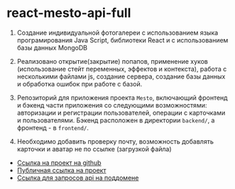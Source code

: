 # react-mesto-api-full

1. Создание индивидуальной фотогалереи с использованием языка програмирования Java Script, библиотеки React и с использованием базы данных MongoDB

2. Реализовано открытие(закрытие) попапов, применение хуков (использование стейт переменных, эффектов и контекста), работа с несколькими файлами js, создание сервера, создание базы данных и обработка ошибок при работе с базой.

3. Репозиторий для приложения проекта `Mesto`, включающий фронтенд и бэкенд части приложения со следующими возможностями: авторизации и регистрации пользователей, операции с карточками и пользователями. Бэкенд расположен в директории `backend/`, а фронтенд - в `frontend/`.

4. Необходимо добавить проверку почту, возможность добавлять карточки и аватар не по ссылке (загрузкой файла)



+ [Ссылка на проект на github](https://github.com/alix1982/react-mesto-api-full.git)
+ [Публичная ссылка на проект](http://alix576.nomorepartiesxyz.ru/)
+ [Ссылка для запросов api на поддомене](http://api.alix576.nomorepartiesxyz.ru/)
